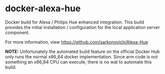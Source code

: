 # docker-alexa-hue
Docker build for Alexa / Philips Hue enhanced integration. This build provides the initial installation / configuration for the local application server component.

For more information, view https://github.com/sarkonovich/Alexa-Hue

**NOTE:** Unfortunately the automated build feature on the official Docker Hub only runs the normal x86_64 docker implementation. Since arm code is not something an x86_64 CPU can execute, there is no wat to automate this build.
